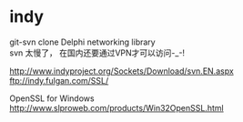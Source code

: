 indy
====
git-svn clone Delphi networking library  
svn 太慢了， 在国内还要通过VPN才可以访问-_-!

http://www.indyproject.org/Sockets/Download/svn.EN.aspx  
ftp://indy.fulgan.com/SSL/

OpenSSL for Windows 
http://www.slproweb.com/products/Win32OpenSSL.html
